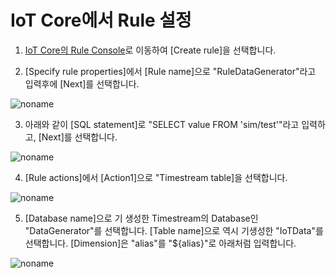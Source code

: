 # IoT Core에서 Rule 설정

1) [IoT Core의 Rule Console](https://us-east-1.console.aws.amazon.com/iot/home?region=us-east-1#/rulehub)로 이동하여 [Create rule]을 선택합니다. 

2) [Specify rule properties]에서 [Rule name]으로 "RuleDataGenerator"라고 입력후에 [Next]를 선택합니다.


![noname](https://user-images.githubusercontent.com/52392004/177545100-cfa26a68-575b-4b96-b568-0fc751c76419.png)

3) 아래와 같이 [SQL statement]로 "SELECT value FROM 'sim/test'"라고 입력하고, [Next]를 선택합니다. 

![noname](https://user-images.githubusercontent.com/52392004/177545520-d6880790-e868-440b-b3da-e225cad7ea79.png)

4) [Rule actions]에서 [Action1]으로 "Timestream table]을 선택합니다. 

![noname](https://user-images.githubusercontent.com/52392004/177545926-7f709b78-8868-4e1f-b706-964cddcd12df.png)

5) [Database name]으로 기 생성한 Timestream의 Database인 "DataGenerator"를 선택합니다. [Table name]으로 역시 기생성한 "IoTData"를 선택합니다. [Dimension]은 "alias"를 "${alias}"로 아래처럼 입력합니다. 

![noname](https://user-images.githubusercontent.com/52392004/177546731-8f31c664-937c-41fa-b33c-3ea3eb908cb6.png)
